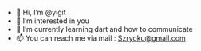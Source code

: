 - 👋 Hi, I’m @yiğit 
- 👀 I’m interested in you
- 🌱 I’m currently learning dart and how to communicate
- 📫 You can reach me via mail : Szryoku@gmail.com
